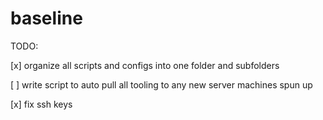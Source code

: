 # baseline

TODO:

[x] organize all scripts and configs into one folder and subfolders

[ ] write script to auto pull all tooling to any new server machines spun up

[x] fix ssh keys


